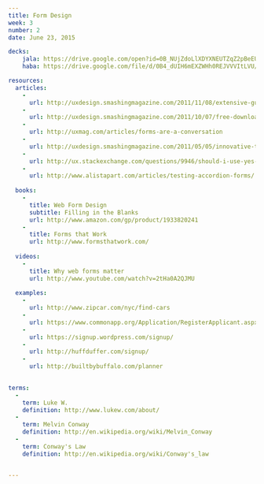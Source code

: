 ```yaml
---
title: Form Design
week: 3
number: 2
date: June 23, 2015

decks:
    jala: https://drive.google.com/open?id=0B_NUjZdoLlXDYXNEUTZqZ2pBeEU&authuser=0
    haba: https://drive.google.com/file/d/0B4_dUIH6mEXZWHh0REJVVVItLVU/view?usp=sharing

resources:
  articles:
    - 
      url: http://uxdesign.smashingmagazine.com/2011/11/08/extensive-guide-web-form-usability/
    -
      url: http://uxdesign.smashingmagazine.com/2011/10/07/free-download-cheat-sheet-for-designing-web-forms/
    -
      url: http://uxmag.com/articles/forms-are-a-conversation
    -
      url: http://uxdesign.smashingmagazine.com/2011/05/05/innovative-techniques-to-simplify-signups-and-logins/
    -
      url: http://ux.stackexchange.com/questions/9946/should-i-use-yes-no-or-ok-cancel-on-my-message-box
    -
      url: http://www.alistapart.com/articles/testing-accordion-forms/
  
  books:
    -
      title: Web Form Design
      subtitle: Filling in the Blanks
      url: http://www.amazon.com/gp/product/1933820241
    -
      title: Forms that Work 
      url: http://www.formsthatwork.com/
  
  videos:
    -
      title: Why web forms matter
      url: http://www.youtube.com/watch?v=2tHa0A2QJMU
  
  examples:
    -
      url: http://www.zipcar.com/nyc/find-cars
    -
      url: https://www.commonapp.org/Application/RegisterApplicant.aspx
    -
      url: https://signup.wordpress.com/signup/
    -
      url: http://huffduffer.com/signup/
    -
      url: http://builtbybuffalo.com/planner
  

terms:
  -
    term: Luke W.
    definition: http://www.lukew.com/about/
  -
    term: Melvin Conway
    definition: http://en.wikipedia.org/wiki/Melvin_Conway
  -
    term: Conway's Law
    definition: http://en.wikipedia.org/wiki/Conway's_law


---
```

